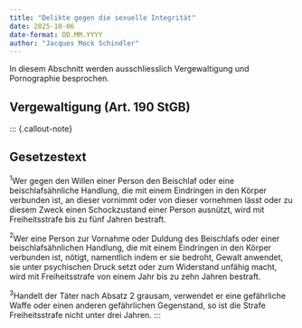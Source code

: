 ```yaml
---
title: "Delikte gegen die sexuelle Integrität"
date: 2025-10-06
date-format: DD.MM.YYYY
author: "Jacques Mock Schindler"
---
```


In diesem Abschnitt werden ausschliesslich Vergewaltigung und
Pornographie besprochen.

## Vergewaltigung (Art. 190 StGB)

::: {.callout-note}
## Gesetzestext

$^1$Wer gegen den Willen einer Person den Beischlaf oder eine
beischlafsähnliche Handlung, die mit einem Eindringen in den Körper
verbunden ist, an dieser vornimmt oder von dieser vornehmen lässt oder
zu diesem Zweck einen Schockzustand einer Person ausnützt, wird mit
Freiheitsstrafe bis zu fünf Jahren bestraft. 

$^2$Wer eine Person zur Vornahme oder Duldung des Beischlafs oder einer
beischlafsähnlichen Handlung, die mit einem Eindringen in den Körper
verbunden ist, nötigt, namentlich indem er sie bedroht, Gewalt anwendet,
sie unter psychischen Druck setzt oder zum Widerstand unfähig macht,
wird mit Freiheitsstrafe von einem Jahr bis zu zehn Jahren bestraft. 

$^3$Handelt der Täter nach Absatz 2 grausam, verwendet er eine gefährliche
Waffe oder einen anderen gefährlichen Gegenstand, so ist die Strafe
Freiheitsstrafe nicht unter drei Jahren.
:::

